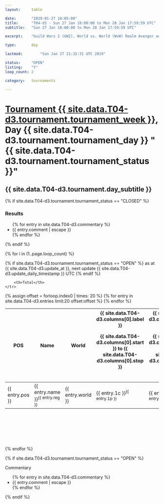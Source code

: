 ```yaml
---
layout: 	table

date: 		"2019-01-27 18:05:00"
title: 		"T04-d3 - Sun 27 Jan 18:00:00 to Mon 28 Jan 17:59:59 UTC"
subtitle: 	"Sun 27 Jan 18:00:00 to Mon 28 Jan 17:59:59 UTC"

excerpt:    "Guild Wars 2 (GW2), World vs. World (WvW) Realm Avenger achivement Tournament. \"Every Kill Counts\""

type:       day

lastmod: 		"Sun Jan 27 21:32:31 UTC 2019"

status:     "OPEN"
listing:    "Y"
loop_count: 2

category: 	tournaments

---
```

<div class="table_header">
    <h1><a href="{{ site.data.T04-d3.tournament.week_url }}">Tournament {{ site.data.T04-d3.tournament.tournament_week }}</a>, Day {{ site.data.T04-d3.tournament.tournament_day }} "{{ site.data.T04-d3.tournament.tournament_status }}"</h1>
    <h2>{{ site.data.T04-d3.tournament.day_subtitle }}</h2> 
</div>

{% if site.data.T04-d3.tournament.tournament_status == "CLOSED" %} 
<div class="commentary">
  <h3>Results</h3>
  <ul>
    {% for entry in site.data.T04-d3.commentary %}
    <li class="commentary_list">{{ entry.comment | escape }}</li>
    {% endfor %}
  </ul>
</div>
{% endif %}


{% for i in (1..page.loop_count) %}

{% if site.data.T04-d3.tournament.tournament_status == "OPEN" %} 
<span class="table_nextupdate">as at {{ site.data.T04-d3.update_at }}, next update {{ site.data.T04-d3.update_daily_timestamp }} UTC</span> 
{% endif %}

<table class="day_table">
  <colgroup>
    <col style="width:18px">
    <col style="width:55px">
    <col style="width:55px">
    <col style="width:12px">
    <col style="width:12px">
    <col style="width:12px">
    <col style="width:12px">
    <col style="width:12px">
    <col style="width:12px">
    <col style="width:12px">
    <col style="width:12px">
    <col style="width:12px">
    <col style="width:12px">
    <col style="width:12px">
    <col style="width:12px">
    <col style="width:12px">
    <col style="width:12px">
    <col style="width:12px">
    <col style="width:12px">
    <col style="width:12px">
    <col style="width:12px">
    <col style="width:12px">
    <col style="width:12px">
    <col style="width:12px">
    <col style="width:12px">
    <col style="width:12px">
    <col style="width:12px">
    <col style="width:18px">
  </colgroup>  
  <thead>
    <tr>
        <th>POS</th>
        <th class="AlignLeft">Name</th>
        <th class="AlignLeft">World</th>

<th><div class="label">{{ site.data.T04-d3.columns[0].label }}<p class="onhover">{{ site.data.T04-d3.columns[0].start }} to {{ site.data.T04-d3.columns[0].stop }}</p></div>​</th>
<th><div class="label">{{ site.data.T04-d3.columns[1].label }}<p class="onhover">{{ site.data.T04-d3.columns[1].start }} to {{ site.data.T04-d3.columns[1].stop }}</p></div>​</th>
<th><div class="label">{{ site.data.T04-d3.columns[2].label }}<p class="onhover">{{ site.data.T04-d3.columns[2].start }} to {{ site.data.T04-d3.columns[2].stop }}</p></div>​</th>
<th><div class="label">{{ site.data.T04-d3.columns[3].label }}<p class="onhover">{{ site.data.T04-d3.columns[3].start }} to {{ site.data.T04-d3.columns[3].stop }}</p></div>​</th>
<th><div class="label">{{ site.data.T04-d3.columns[4].label }}<p class="onhover">{{ site.data.T04-d3.columns[4].start }} to {{ site.data.T04-d3.columns[4].stop }}</p></div>​</th>
<th><div class="label">{{ site.data.T04-d3.columns[5].label }}<p class="onhover">{{ site.data.T04-d3.columns[5].start }} to {{ site.data.T04-d3.columns[5].stop }}</p></div>​</th>
<th><div class="label">{{ site.data.T04-d3.columns[6].label }}<p class="onhover">{{ site.data.T04-d3.columns[6].start }} to {{ site.data.T04-d3.columns[6].stop }}</p></div>​</th>
<th><div class="label">{{ site.data.T04-d3.columns[7].label }}<p class="onhover">{{ site.data.T04-d3.columns[7].start }} to {{ site.data.T04-d3.columns[7].stop }}</p></div>​</th>
<th><div class="label">{{ site.data.T04-d3.columns[8].label }}<p class="onhover">{{ site.data.T04-d3.columns[8].start }} to {{ site.data.T04-d3.columns[8].stop }}</p></div>​</th>
<th><div class="label">{{ site.data.T04-d3.columns[9].label }}<p class="onhover">{{ site.data.T04-d3.columns[9].start }} to {{ site.data.T04-d3.columns[9].stop }}</p></div>​</th>
<th><div class="label">{{ site.data.T04-d3.columns[10].label }}<p class="onhover">{{ site.data.T04-d3.columns[10].start }} to {{ site.data.T04-d3.columns[10].stop }}</p></div>​</th>

<th><div class="label">{{ site.data.T04-d3.columns[11].label }}<p class="onhover">{{ site.data.T04-d3.columns[11].start }} to {{ site.data.T04-d3.columns[11].stop }}</p></div>​</th>
<th><div class="label">{{ site.data.T04-d3.columns[12].label }}<p class="onhover">{{ site.data.T04-d3.columns[12].start }} to {{ site.data.T04-d3.columns[12].stop }}</p></div>​</th>
<th><div class="label">{{ site.data.T04-d3.columns[13].label }}<p class="onhover">{{ site.data.T04-d3.columns[13].start }} to {{ site.data.T04-d3.columns[13].stop }}</p></div>​</th>
<th><div class="label">{{ site.data.T04-d3.columns[14].label }}<p class="onhover">{{ site.data.T04-d3.columns[14].start }} to {{ site.data.T04-d3.columns[14].stop }}</p></div>​</th>
<th><div class="label">{{ site.data.T04-d3.columns[15].label }}<p class="onhover">{{ site.data.T04-d3.columns[15].start }} to {{ site.data.T04-d3.columns[15].stop }}</p></div>​</th>
<th><div class="label">{{ site.data.T04-d3.columns[16].label }}<p class="onhover">{{ site.data.T04-d3.columns[16].start }} to {{ site.data.T04-d3.columns[16].stop }}</p></div>​</th>
<th><div class="label">{{ site.data.T04-d3.columns[17].label }}<p class="onhover">{{ site.data.T04-d3.columns[17].start }} to {{ site.data.T04-d3.columns[17].stop }}</p></div>​</th>
<th><div class="label">{{ site.data.T04-d3.columns[18].label }}<p class="onhover">{{ site.data.T04-d3.columns[18].start }} to {{ site.data.T04-d3.columns[18].stop }}</p></div>​</th>
<th><div class="label">{{ site.data.T04-d3.columns[19].label }}<p class="onhover">{{ site.data.T04-d3.columns[19].start }} to {{ site.data.T04-d3.columns[19].stop }}</p></div>​</th>
<th><div class="label">{{ site.data.T04-d3.columns[20].label }}<p class="onhover">{{ site.data.T04-d3.columns[20].start }} to {{ site.data.T04-d3.columns[20].stop }}</p></div>​</th>

<th><div class="label">{{ site.data.T04-d3.columns[21].label }}<p class="onhover">{{ site.data.T04-d3.columns[21].start }} to {{ site.data.T04-d3.columns[21].stop }}</p></div>​</th>
<th><div class="label">{{ site.data.T04-d3.columns[22].label }}<p class="onhover">{{ site.data.T04-d3.columns[22].start }} to {{ site.data.T04-d3.columns[22].stop }}</p></div>​</th>
<th><div class="label">{{ site.data.T04-d3.columns[23].label }}<p class="onhover">{{ site.data.T04-d3.columns[23].start }} to {{ site.data.T04-d3.columns[23].stop }}</p></div>​</th>

        <th>Total</th>
    </tr>
  </thead>
  {% assign offset = forloop.index0 | times: 20 %}
<tbody>
{% for entry in site.data.T04-d3.entries limit:20 offset:offset %}
  <tr>
    <td class="pl{{ entry.pos }}">{{ entry.pos }}</td>
    <td class="AlignLeft">{{ entry.name }}<sup>{{ entry.reg }}</sup></td>
    <td class="AlignLeft">{{ entry.world }}</td>
    <td class="pl{{ entry.1p }}">{{ entry.1c }}<sup>{{ entry.1p }}</sup></td>
    <td class="pl{{ entry.2p }}">{{ entry.2c }}<sup>{{ entry.2p }}</sup></td>
    <td class="pl{{ entry.3p }}">{{ entry.3c }}<sup>{{ entry.3p }}</sup></td>
    <td class="pl{{ entry.4p }}">{{ entry.4c }}<sup>{{ entry.4p }}</sup></td>
    <td class="pl{{ entry.5p }}">{{ entry.5c }}<sup>{{ entry.5p }}</sup></td>
    <td class="pl{{ entry.6p }}">{{ entry.6c }}<sup>{{ entry.6p }}</sup></td>
    <td class="pl{{ entry.7p }}">{{ entry.7c }}<sup>{{ entry.7p }}</sup></td>
    <td class="pl{{ entry.8p }}">{{ entry.8c }}<sup>{{ entry.8p }}</sup></td>
    <td class="pl{{ entry.9p }}">{{ entry.9c }}<sup>{{ entry.9p }}</sup></td>
    <td class="pl{{ entry.10p }}">{{ entry.10c }}<sup>{{ entry.10p }}</sup></td>
    <td class="pl{{ entry.11p }}">{{ entry.11c }}<sup>{{ entry.11p }}</sup></td>
    <td class="pl{{ entry.12p }}">{{ entry.12c }}<sup>{{ entry.12p }}</sup></td>
    <td class="pl{{ entry.13p }}">{{ entry.13c }}<sup>{{ entry.13p }}</sup></td>
    <td class="pl{{ entry.14p }}">{{ entry.14c }}<sup>{{ entry.14p }}</sup></td>
    <td class="pl{{ entry.15p }}">{{ entry.15c }}<sup>{{ entry.15p }}</sup></td>
    <td class="pl{{ entry.16p }}">{{ entry.16c }}<sup>{{ entry.16p }}</sup></td>
    <td class="pl{{ entry.17p }}">{{ entry.17c }}<sup>{{ entry.17p }}</sup></td>
    <td class="pl{{ entry.18p }}">{{ entry.18c }}<sup>{{ entry.18p }}</sup></td>
    <td class="pl{{ entry.19p }}">{{ entry.19c }}<sup>{{ entry.19p }}</sup></td>
    <td class="pl{{ entry.20p }}">{{ entry.20c }}<sup>{{ entry.20p }}</sup></td>
    <td class="pl{{ entry.21p }}">{{ entry.21c }}<sup>{{ entry.21p }}</sup></td>
    <td class="pl{{ entry.22p }}">{{ entry.22c }}<sup>{{ entry.22p }}</sup></td>
    <td class="pl{{ entry.23p }}">{{ entry.23c }}<sup>{{ entry.23p }}</sup></td>
    <td class="pl{{ entry.24p }}">{{ entry.24c }}<sup>{{ entry.24p }}</sup></td>
    <td>{{ entry.total }}</td>
  </tr>
{% endfor %}  
</tbody>
</table>
<div class="leaderboard">
  <script async src="//pagead2.googlesyndication.com/pagead/js/adsbygoogle.js"></script>
  <!-- 728x90 -->
  <ins class="adsbygoogle"
       style="display:inline-block;width:728px;height:90px"
       data-ad-client="ca-pub-3274917281288240"
       data-ad-slot="3870538733"></ins>
  <script>
  (adsbygoogle = window.adsbygoogle || []).push({});
  </script>    
</div>
<br />
{% endfor %}

{% if site.data.T04-d3.tournament.tournament_status == "OPEN" %} 
<div class="commentary">
  <span class="commentary_title">Commentary</span>
  <ul>
    {% for entry in site.data.T04-d3.commentary %}
    <li class="commentary_list">{{ entry.comment | escape }}</li>
    {% endfor %}
  </ul>
</div>
{% endif %}


